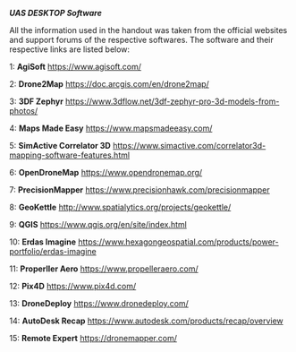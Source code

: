 ***UAS DESKTOP Software***


All the information used in the handout was taken from the official websites and support forums of the respective softwares. The software and their respective links are listed below:

1: **AgiSoft** https://www.agisoft.com/

2: **Drone2Map** https://doc.arcgis.com/en/drone2map/

3: **3DF Zephyr** https://www.3dflow.net/3df-zephyr-pro-3d-models-from-photos/

4: **Maps Made Easy** https://www.mapsmadeeasy.com/

5: **SimActive Correlator 3D** https://www.simactive.com/correlator3d-mapping-software-features.html

6: **OpenDroneMap** https://www.opendronemap.org/

7: **PrecisionMapper** https://www.precisionhawk.com/precisionmapper

8: **GeoKettle** http://www.spatialytics.org/projects/geokettle/

9: **QGIS** https://www.qgis.org/en/site/index.html

10: **Erdas Imagine** https://www.hexagongeospatial.com/products/power-portfolio/erdas-imagine

11: **Properller Aero** https://www.propelleraero.com/

12: **Pix4D** https://www.pix4d.com/

13: **DroneDeploy** https://www.dronedeploy.com/

14: **AutoDesk Recap** https://www.autodesk.com/products/recap/overview

15: **Remote Expert** https://dronemapper.com/
